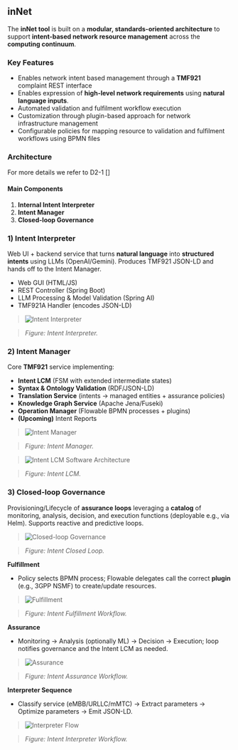 ## inNet 
The **inNet tool** is built on a **modular, standards-oriented architecture** to support **intent-based network resource management** across the **computing continuum**.

### Key Features
- Enables network intent based management through a **TMF921** complaint REST interface
- Enables expression of **high-level network requirements** using **natural language inputs**.
- Automated validation and fulfilment workflow execution
- Customization through plugin-based approach for network infrastructure management
- Configurable policies for mapping resource to validation and fulfilment workflows using BPMN files
  
  
### Architecture
For more details we refer to D2-1 [] 
#### Main Components
1. **Internal Intent Interpreter**  
2. **Intent Manager**  
3. **Closed-loop Governance**

### 1) Intent Interpreter
Web UI + backend service that turns **natural language** into **structured intents** using LLMs (OpenAI/Gemini). Produces TMF921 JSON-LD and hands off to the Intent Manager.

- Web GUI (HTML/JS)
- REST Controller (Spring Boot)
- LLM Processing & Model Validation (Spring AI)
- TMF921A Handler (encodes JSON-LD)

> ![Intent Interpreter](inNet-intent-interpreter.png)

> *Figure: Intent Interpreter.*


### 2) Intent Manager
Core **TMF921** service implementing:
- **Intent LCM** (FSM with extended intermediate states)
- **Syntax & Ontology Validation** (RDF/JSON-LD)
- **Translation Service** (intents -> managed entities + assurance policies)
- **Knowledge Graph Service** (Apache Jena/Fuseki)
- **Operation Manager** (Flowable BPMN processes + plugins)
- **(Upcoming)** Intent Reports

> ![Intent Manager](inNet-intent-manager.png)

> *Figure: Intent Manager.*

> ![Intent LCM Software Architecture](inNet-intent-lcm.png)

> *Figure: Intent LCM.*

### 3) Closed-loop Governance
Provisioning/Lifecycle of **assurance loops** leveraging a **catalog** of monitoring, analysis, decision, and execution functions (deployable e.g., via Helm). Supports reactive and predictive loops.

> ![Closed-loop Governance](inNet-closed-loop.png)

> *Figure: Intent Closed Loop.*

**Fulfillment**  
- Policy selects BPMN process; Flowable delegates call the correct **plugin** (e.g., 3GPP NSMF) to create/update resources.

> ![Fulfillment](inNet-fulfillment.png)

> *Figure: Intent Fulfillment Workflow.*

**Assurance**  
- Monitoring -> Analysis (optionally ML) -> Decision -> Execution; loop notifies governance and the Intent LCM as needed.

> ![Assurance](inNet-assurance.png)

> *Figure: Intent Assurance Workflow.*

**Interpreter Sequence**  
- Classify service (eMBB/URLLC/mMTC) -> Extract parameters -> Optimize parameters -> Emit JSON-LD.

> ![Interpreter Flow](inNet-interpreter-workflow.png)

> *Figure: Intent Interpreter Workflow.*
